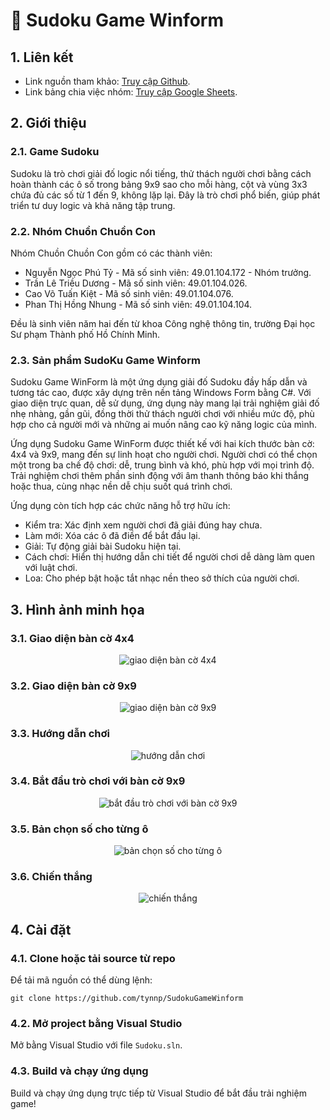 # 🧩 Sudoku Game Winform

## 1. Liên kết 
- Link nguồn tham khảo: [Truy cập Github](https://github.com/nayanbunny/Sudoku-CSharp).
- Link bảng chia việc nhóm: [Truy cập Google Sheets](https://docs.google.com/spreadsheets/d/1hnBnJ_pXnE0wcONNGLzlxvVDHWMVgxM2dVseIkLuvBE/edit?usp=sharing).

## 2. Giới thiệu
### 2.1. Game Sudoku
Sudoku là trò chơi giải đố logic nổi tiếng, thử thách người chơi bằng cách hoàn thành các ô số trong bảng 9x9 sao cho mỗi hàng, cột và vùng 3x3 chứa đủ các số từ 1 đến 9, không lặp lại. Đây là trò chơi phổ biến, giúp phát triển tư duy logic và khả năng tập trung.

### 2.2. Nhóm Chuồn Chuồn Con
Nhóm Chuồn Chuồn Con gồm có các thành viên:     

- Nguyễn Ngọc Phú Tỷ - Mã số sinh viên: 49.01.104.172 - Nhóm trưởng.
- Trần Lê Triều Dương - Mã số sinh viên: 49.01.104.026.
- Cao Võ Tuấn Kiệt - Mã số sinh viên: 49.01.104.076.
- Phan Thị Hồng Nhung - Mã số sinh viên: 49.01.104.104.

Đều là sinh viên năm hai đến từ khoa Công nghệ thông tin, trường Đại học Sư phạm Thành phố Hồ Chính Minh. 

### 2.3. Sản phẩm SudoKu Game Winform
Sudoku Game WinForm là một ứng dụng giải đố Sudoku đầy hấp dẫn và tương tác cao, được xây dựng trên nền tảng Windows Form bằng C#. Với giao diện trực quan, dễ sử dụng, ứng dụng này mang lại trải nghiệm giải đố nhẹ nhàng, gần gũi, đồng thời thử thách người chơi với nhiều mức độ, phù hợp cho cả người mới và những ai muốn nâng cao kỹ năng logic của mình.

Ứng dụng Sudoku Game WinForm được thiết kế với hai kích thước bàn cờ: 4x4 và 9x9, mang đến sự linh hoạt cho người chơi. Người chơi có thể chọn một trong ba chế độ chơi: dễ, trung bình và khó, phù hợp với mọi trình độ. Trải nghiệm chơi thêm phần sinh động với âm thanh thông báo khi thắng hoặc thua, cùng nhạc nền dễ chịu suốt quá trình chơi.

Ứng dụng còn tích hợp các chức năng hỗ trợ hữu ích:

- Kiểm tra: Xác định xem người chơi đã giải đúng hay chưa.
- Làm mới: Xóa các ô đã điền để bắt đầu lại.
- Giải: Tự động giải bài Sudoku hiện tại.
- Cách chơi: Hiển thị hướng dẫn chi tiết để người chơi dễ dàng làm quen với luật chơi.
- Loa: Cho phép bật hoặc tắt nhạc nền theo sở thích của người chơi.

## 3. Hình ảnh minh họa

### 3.1. Giao diện bàn cờ 4x4
<p align="center">  
  <img src="images/github/giao_dien_4x4.png" alt="giao diện bàn cờ 4x4"/>
</p>    

### 3.2. Giao diện bàn cờ 9x9 
<p align="center">  
  <img src="images/github/giao_dien_9x9.png" alt="giao diện bàn cờ 9x9"/>
</p>    

### 3.3. Hướng dẫn chơi
<p align="center">  
  <img src="images/github/huong_dan_choi.png" alt="hướng dẫn chơi"/>
</p>  

### 3.4. Bắt đầu trò chơi với bàn cờ 9x9
<p align="center">  
  <img src="images/github/giai_ban_co_9x9.png" alt="bắt đầu trò chơi với bàn cờ 9x9"/>
</p>  

### 3.5. Bản chọn số cho từng ô
<p align="center">  
  <img src="images/github/ban_chon_so.png" alt="bản chọn số cho từng ô"/>
</p>  

### 3.6. Chiến thắng
<p align="center">  
  <img src="images/github/chien_thang.png" alt="chiến thắng"/>
</p>  

## 4. Cài đặt
### 4.1. Clone hoặc tải source từ repo
Để tải mã nguồn có thể dùng lệnh:
```
git clone https://github.com/tynnp/SudokuGameWinform
```

### 4.2. Mở project bằng Visual Studio 
Mở bằng Visual Studio với file `Sudoku.sln`.

### 4.3. Build và chạy ứng dụng
Build và chạy ứng dụng trực tiếp từ Visual Studio để bắt đầu trải nghiệm game!